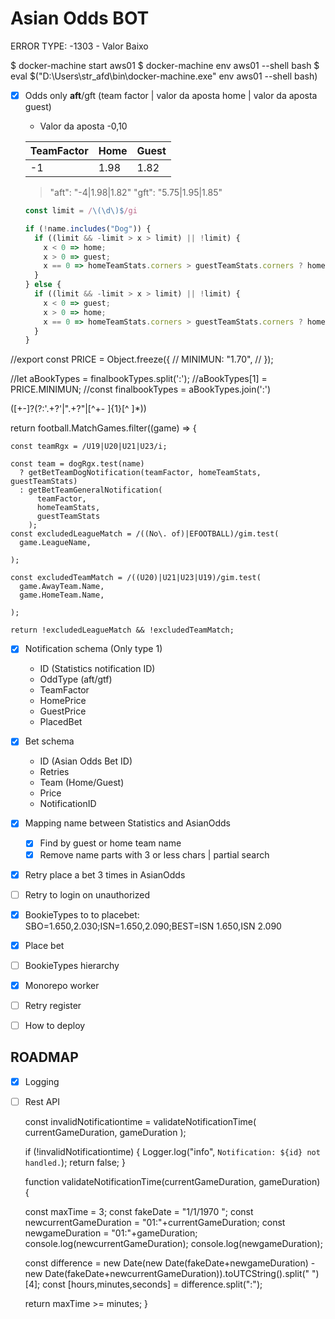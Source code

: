 # Asian Odds BOT

ERROR TYPE: -1303 - Valor Baixo




$ docker-machine start aws01
$ docker-machine env aws01 --shell bash
$ eval $("D:\Users\str_afd\bin\docker-machine.exe" env aws01 --shell bash)



- [x] Odds only **aft**/gft (team factor | valor da aposta home | valor da aposta guest)

  - Valor da aposta -0,10

  | TeamFactor | Home | Guest |
  | ---------- | ---- | ----- |
  | -1         | 1.98 | 1.82  |

  > "aft": "-4|1.98|1.82" "gft": "5.75|1.95|1.85"

  ```javascript
  const limit = /\(\d\)$/gi

  if (!name.includes("Dog")) {
    if ((limit && -limit > x > limit) || !limit) {
      x < 0 => home;
      x > 0 => guest;
      x == 0 => homeTeamStats.corners > guestTeamStats.corners ? home : guest
    }
  } else {
    if ((limit && -limit > x > limit) || !limit) {
      x < 0 => guest;
      x > 0 => home;
      x == 0 => homeTeamStats.corners > guestTeamStats.corners ? home : guest
    }
  }
  ```


//export const PRICE = Object.freeze({
//  MINIMUN: "1.70",
//  });

//let aBookTypes = finalbookTypes.split(':');
//aBookTypes[1] = PRICE.MINIMUN;
//const finalbookTypes = aBookTypes.join(':')

([+-]?(?:'.+?'|".+?"|[^+\- ]{1}[^ ]*))


return football.MatchGames.filter((game) => {

    const teamRgx = /U19|U20|U21|U23/i;

    const team = dogRgx.test(name)
      ? getBetTeamDogNotification(teamFactor, homeTeamStats, guestTeamStats)
      : getBetTeamGeneralNotification(
          teamFactor,
          homeTeamStats,
          guestTeamStats
        );
    const excludedLeagueMatch = /((No\. of)|EFOOTBALL)/gim.test(
      game.LeagueName,
      
    );

    const excludedTeamMatch = /((U20)|U21|U23|U19)/gim.test(
      game.AwayTeam.Name,
      game.HomeTeam.Name,
      
    );

    return !excludedLeagueMatch && !excludedTeamMatch;



- [x] Notification schema (Only type 1)

  - ID (Statistics notification ID)
  - OddType (aft/gtf)
  - TeamFactor
  - HomePrice
  - GuestPrice
  - PlacedBet

- [x] Bet schema

  - ID (Asian Odds Bet ID)
  - Retries
  - Team (Home/Guest)
  - Price
  - NotificationID

- [x] Mapping name between Statistics and AsianOdds

  - [X] Find by guest or home team name
  - [X] Remove name parts with 3 or less chars | partial search

- [x] Retry place a bet 3 times in AsianOdds
- [ ] Retry to login on unauthorized

- [X] BookieTypes to to placebet: SBO=1.650,2.030;ISN=1.650,2.090;BEST=ISN 1.650,ISN 2.090

- [X] Place bet

- [ ] BookieTypes hierarchy
- [X] Monorepo worker
- [ ] Retry register
- [ ] How to deploy

## ROADMAP

- [x] Logging
- [ ] Rest API


    const invalidNotificationtime = validateNotificationTime(
    currentGameDuration,
    gameDuration
    );

    if (!invalidNotificationtime) {
    Logger.log("info", `Notification: ${id} not handled.`);
    return false;
    }


    function validateNotificationTime(currentGameDuration, gameDuration) {
    
  const maxTime = 3;
  const fakeDate = "1/1/1970 ";
  const newcurrentGameDuration = "01:"+currentGameDuration;
  const newgameDuration = "01:"+gameDuration;
  console.log(newcurrentGameDuration);
  console.log(newgameDuration);

  const difference = new Date(new Date(fakeDate+newgameDuration) - new Date(fakeDate+newcurrentGameDuration)).toUTCString().split(" ")[4];
  const [hours,minutes,seconds] = difference.split(":");
    
  return maxTime >= minutes;
  }
